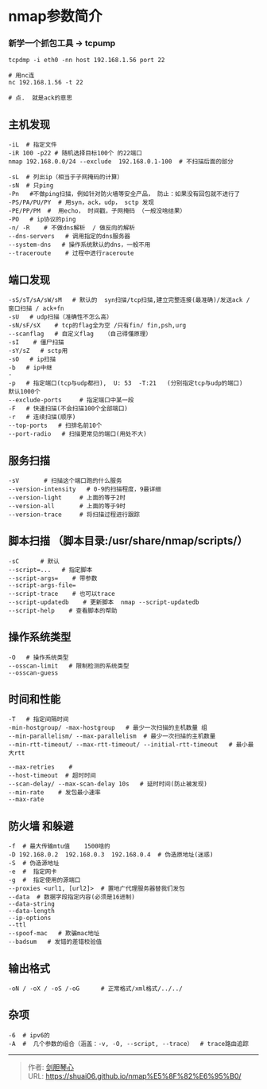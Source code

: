 # nmap参数简介



  
### 新学一个抓包工具 ->   tcpump

```
tcpdmp -i eth0 -nn host 192.168.1.56 port 22 

# 用nc连
nc 192.168.1.56 -t 22

# 点.  就是ack的意思

```




## 主机发现
  
```
-iL  # 指定文件
-iR 100 -p22 # 随机选择目标100个 的22端口 
nmap 192.168.0.0/24 --exclude  192.168.0.1-100  # 不扫描后面的部分

-sL  # 列出ip（相当于子网掩码的计算）
-sN  # 只ping
-Pn   #不做ping扫描，例如针对防火墙等安全产品， 防止：如果没有回包就不进行了    
-PS/PA/PU/PY  # 用syn，ack，udp， sctp 发现
-PE/PP/PM  #  用echo， 时间戳，子网掩码 （一般没啥结果）
-PO   # ip协议的ping
-n/ -R    # 不做dns解析  / 做反向的解析
--dns-servers   # 调用指定的dns服务器
--system-dns   # 操作系统默认的dns，一般不用
--traceroute    # 过程中进行raceroute
```

## 端口发现

```
-sS/sT/sA/sW/sM   # 默认的  syn扫描/tcp扫描,建立完整连接(最准确)/发送ack / 窗口扫描 / ack+fn
-sU   # udp扫描（准确性不怎么高）
-sN/sF/sX    # tcp的flag全为空 /只有fin/ fin,psh,urg
--scanflag   # 自定义flag   （自己得懂原理）
-sI    # 僵尸扫描
-sY/sZ   # sctp用  
-sO   # ip扫描
-b   # ip中继
-
-p   # 指定端口(tcp与udp都扫),  U: 53  -T:21   (分别指定tcp与udp的端口)   默认1000个
--exclude-ports     # 指定端口中某一段
-F   # 快速扫描(不会扫描100个全部端口)
-r   # 连续扫描(顺序)
--top-ports   # 扫排名前10个
--port-radio   # 扫描更常见的端口(用处不大)
```

## 服务扫描

```
-sV       # 扫描这个端口跑的什么服务
--version-intensity   # 0-9的扫描程度，9最详细
--version-light     # 上面的等于2时
--version-all       # 上面的等于9时
--version-trace     # 将扫描过程进行跟踪
```


## 脚本扫描  （脚本目录:/usr/share/nmap/scripts/）

```
-sC      # 默认
--script=...   # 指定脚本
--script-args=    # 带参数
--script-args-file=    
--script-trace    # 也可以trace
--script-updatedb    # 更新脚本  nmap --script-updatedb
--script-help    # 查看脚本的帮助
```


## 操作系统类型

```
-O   # 操作系统类型
--osscan-limit   # 限制检测的系统类型
--osscan-guess
```


## 时间和性能

```
-T   # 指定间隔时间
-min-hostgroup/ -max-hostgroup   # 最少一次扫描的主机数量 组
--min-parallelism/ --max-parallelism  # 最少一次扫描的主机数量
--min-rtt-timeout/ --max-rtt-timeout/ --initial-rtt-timeout   # 最小最大rtt

--max-retries    #
--host-timeout  # 超时时间
--scan-delay/ --max-scan-delay 10s   # 延时时间(防止被发现)
--min-rate    # 发包最小速率
--max-rate
```


## 防火墙 和躲避

```
-f  # 最大传输mtu值    1500啥的
-D 192.168.0.2  192.168.0.3  192.168.0.4  # 伪造原地址(迷惑)
-S  # 伪造源地址
-e  #  指定网卡
-g  #  指定使用的源端口
--proxies <url1, [url2]>  # 置地广代理服务器替我们发包 
--data  # 数据字段指定内容(必须是16进制)
--data-string
--data-length
--ip-options
--ttl
--spoof-mac   # 欺骗mac地址
--badsum   # 发错的差错校验值
```


## 输出格式


```
-oN / -oX / -oS /-oG      # 正常格式/xml格式/../../

```

## 杂项

```
-6  # ipv6的
-A  #  几个参数的组合（涵盖：-v, -O, --script, --trace）  # trace路由追踪
```






























---

> 作者: [剑胆琴心](http://geoer.cn)  
> URL: https://shuai06.github.io/nmap%E5%8F%82%E6%95%B0/  

